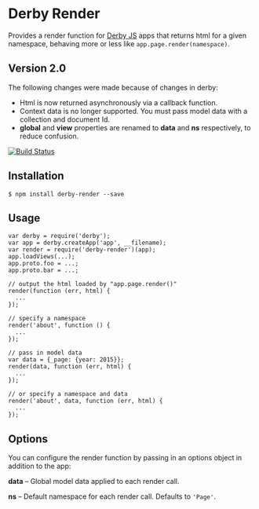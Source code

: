 Derby Render
============

Provides a render function for [Derby JS](http://derbyjs.com) apps that returns html for a given namespace, behaving more or less like `app.page.render(namespace)`.

Version 2.0
-----------

The following changes were made because of changes in derby:
* Html is now returned asynchronously via a callback function.
* Context data is no longer supported. You must pass model data with a collection and document Id.
* **global** and **view** properties are renamed to **data** and **ns** respectively, to reduce confusion.

[![Build Status](https://travis-ci.org/psirenny/derby-render.png?branch=master)](https://travis-ci.org/psirenny/derby-render)

Installation
------------

    $ npm install derby-render --save

Usage
-----

    var derby = require('derby');
    var app = derby.createApp('app', __filename);
    var render = require('derby-render')(app);
    app.loadViews(...);
    app.proto.foo = ...;
    app.proto.bar = ...;

    // output the html loaded by "app.page.render()"
    render(function (err, html) {
      ...
    });

    // specify a namespace
    render('about', function () {
      ...  
    });

    // pass in model data
    var data = {_page: {year: 2015}};
    render(data, function (err, html) {
      ...  
    });

    // or specify a namespace and data
    render('about', data, function (err, html) {
      ...  
    });

Options
-------

You can configure the render function by passing in an options object in addition to the app:

**data** – Global model data applied to each render call.

**ns** – Default namespace for each render call. Defaults to `'Page'`.
